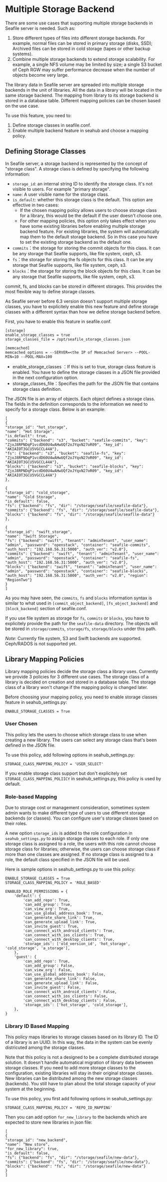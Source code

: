 # Multiple Storage Backend

There are some use cases that supporting multiple storage backends in Seafile server is needed. Such as:

1. Store different types of files into different storage backends. For example, normal files can be stored in primary storage (disks, SSD); Archived files can be stored in cold storage (tapes or other backup systems).
2. Combine multiple storage backends to extend storage scalability. For example, a single NFS volume may be limited by size; a single S3 bucket of Ceph RGW may suffer performance decrease when the number of objects become very large.

The library data in Seafile server are spreaded into multiple storage backends in the unit of libraries. All the data in a library will be located in the same storage backend. The mapping from library to its storage backend is stored in a database table. Different mapping policies can be chosen based on the use case.

To use this feature, you need to:

1. Define storage classes in seafile.conf.
2. Enable multiple backend feature in seahub and choose a mapping policy.

## Defining Storage Classes

In Seafile server, a storage backend is represented by the concept of "storage class". A storage class is defined by specifying the following information:

* `storage_id`: an internal string ID to identify the storage class. It's not visible to users. For example "primary storage".
* `name`: A user visible name for the storage class.
* `is_default`: whether this storage class is the default. This option are effective in two cases:
  * If the chosen mapping policy allows users to choose storage class for a library, this would be the default if the user doesn't choose one.
  * For other mapping policies, this option only takes effect when you have some existing libraries before enabling multiple storage backend feature. For existing libraries, the system will automatically map them to the default storage backend. So in this case you have to set the existing storage backend as the default one.
* `commits`：the storage for storing the commit objects for this class. It can be any storage that Seafile supports, like file system, ceph, s3.
* `fs`：the storage for storing the fs objects for this class. It can be any storage that Seafile supports, like file system, ceph, s3.
* `blocks`：the storage for storing the block objects for this class. It can be any storage that Seafile supports, like file system, ceph, s3.

commit, fs, and blocks can be stored in different storages. This provides the most flexible way to define storage classes.

As Seafile server before 6.3 version doesn't support multiple storage classes, you have to explicitely enable this new feature and define storage classes with a different syntax than how we define storage backend before.

First, you have to enable this feature in seafile.conf.

```
[storage]
enable_storage_classes = true
storage_classes_file = /opt/seafile_storage_classes.json

[memcached]
memcached_options = --SERVER=<the IP of Memcached Server> --POOL-MIN=10 --POOL-MAX=100

```

* enable_storage_classes ：If this is set to true, storage class feature is enabled. You have to define the storage classes in a JSON file provided in the next configuration option.
* storage_classes_file：Specifies the path for the JSON file that contains storage class definition.

The JSON file is an array of objects. Each object defines a storage class. The fields in the definition corresponds to the information we need to specify for a storage class. Below is an example:

```
[
{
"storage_id": "hot_storage",
"name": "Hot Storage",
"is_default": true,
"commits": {"backend": "s3", "bucket": "seafile-commits", "key": "ZjoJ8RPNDqP1vcdD60U4wAHwUQf2oJYqxN27oR09", "key_id": "AKIAIOT3GCU5VGCCL44A"},
"fs": {"backend": "s3", "bucket": "seafile-fs", "key": "ZjoJ8RPNDqP1vcdD60U4wAHwUQf2oJYqxN27oR09", "key_id": "AKIAIOT3GCU5VGCCL44A"},
"blocks": {"backend": "s3", "bucket": "seafile-blocks", "key": "ZjoJ8RPNDqP1vcdD60U4wAHwUQf2oJYqxN27oR09", "key_id": "AKIAIOT3GCU5VGCCL44A"}
},

{
"storage_id": "cold_storage",
"name": "Cold Storage",
"is_default": false,
"fs": {"backend": "fs", "dir": "/storage/seafile/seafile-data"},
"commits": {"backend": "fs", "dir": "/storage/seafile/seafile-data"},
"blocks": {"backend": "fs", "dir": "/storage/seafile/seaflle-data"}
},

{
"storage_id": "swift_storage",
"name": "Swift Storage",
"fs": {"backend": "swift", "tenant": "adminTenant", "user_name": "admin", "password": "openstack", "container": "seafile-commits", "auth_host": "192.168.56.31:5000", "auth_ver": "v2.0"},
"commits": {"backend": "swift", "tenant": "adminTenant", "user_name": "admin", "password": "openstack", "container": "seafile-fs", "auth_host": "192.168.56.31:5000", "auth_ver": "v2.0"},
"blocks": {"backend": "swift", "tenant": "adminTenant", "user_name": "admin", "password": "openstack", "container": "seafile-blocks", "auth_host": "192.168.56.31:5000", "auth_ver": "v2.0", "region": "RegionTwo"}
}
]

```

As you may have seen, the `commits`, `fs` and `blocks` information syntax is similar to what used in `[commit_object_backend]`, `[fs_object_backend]` and `[block_backend]` section of seafile.conf.

If you use file system as storage for `fs`, `commits` or `blocks`, you have to explicitely provide the path for the `seafile-data` directory. The objects will be stored in `storage/commits`, `storage/fs`, `storage/blocks` under this path. 

_Note_: Currently file system, S3 and Swift backends are supported. Ceph/RADOS is not supported yet.

## Library Mapping Policies

Library mapping policies decide the storage class a library uses. Currently we provide 3 policies for 3 different use cases. The storage class of a library is decided on creation and stored in a database table. The storage class of a library won't change if the mapping policy is changed later.

Before choosing your mapping policy, you need to enable storage classes feature in seahub_settings.py:

```
ENABLE_STORAGE_CLASSES = True

```

### User Chosen

This policy lets the users to choose which storage class to use when creating a new library. The users can select any storage class that's been defined in the JSON file.

To use this policy, add following options in seahub_settings.py:

```
STORAGE_CLASS_MAPPING_POLICY = 'USER_SELECT'

```

If you enable storage class support but don't explicitely set `STORAGE_CLASS_MAPPING_POLIICY` in seahub_settings.py, this policy is used by default.

### Role-based Mapping

Due to storage cost or management consideration, sometimes system admin wants to make different type of users to use different storage backends (or classes). You can configure user's storage classes based on their roles.

A new option `storage_ids` is added to the role configuration in `seahub_settings.py` to assign storage classes to each role. If only one storage class is assigned to a role, the users with this role cannot choose storage class for libraries; otherwise, the users can choose storage class if more than one classes are assigned. If no storage class is assigned to a role, the default class specified in the JSON file will be used. 

Here is sample options in seahub_settings.py to use this policy:

```
ENABLE_STORAGE_CLASSES = True
STORAGE_CLASS_MAPPING_POLICY = 'ROLE_BASED'

ENABLED_ROLE_PERMISSIONS = {
    'default': {
        'can_add_repo': True,
        'can_add_group': True,
        'can_view_org': True,
        'can_use_global_address_book': True,
        'can_generate_share_link': True,
        'can_generate_upload_link': True,
        'can_invite_guest': True,
        'can_connect_with_android_clients': True,
        'can_connect_with_ios_clients': True,
        'can_connect_with_desktop_clients': True,
        'storage_ids': ['old_version_id', 'hot_storage', 'cold_storage', 'a_storage'],
    },
    'guest': {
        'can_add_repo': True,
        'can_add_group': False,
        'can_view_org': False,
        'can_use_global_address_book': False,
        'can_generate_share_link': False,
        'can_generate_upload_link': False,
        'can_invite_guest': False,
        'can_connect_with_android_clients': False,
        'can_connect_with_ios_clients': False,
        'can_connect_with_desktop_clients': False,
        'storage_ids': ['hot_storage', 'cold_storage'],
    },
}

```

### Library ID Based Mapping

This policy maps libraries to storage classes based on its library ID. The ID of a library is an UUID. In this way, the data in the system can be evenly districuted among the storage classes.

Note that this policy is not a designed to be a complete distributed storage solution. It doesn't handle automatical migration of library data between storage classes. If you need to add more storage classes to the configuration, existing libraries will stay in their original storage classes. New libraries can be distributed among the new storage classes (backends). You still have to plan about the total storage capacity of your system at the beginning.

To use this policy, you first add following options in seahub_settings.py:

```
STORAGE_CLASS_MAPPING_POLICY = 'REPO_ID_MAPPING'

```

Then you can add option `for_new_library` to the backends which are expected to store new libraries in json file:

```
[
{
"storage_id": "new_backend",
"name": "New store",
"for_new_library": true,
"is_default": false,
"fs": {"backend": "fs", "dir": "/storage/seafile/new-data"},
"commits": {"backend": "fs", "dir": "/storage/seafile/new-data"},
"blocks": {"backend": "fs", "dir": "/storage/seafile/new-data"}
}
]

```


